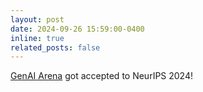 ```yaml
---
layout: post
date: 2024-09-26 15:59:00-0400
inline: true
related_posts: false
---
```


<a href="https://huggingface.co/spaces/TIGER-Lab/GenAI-Arena">GenAI Arena</a> got accepted to NeurIPS 2024!